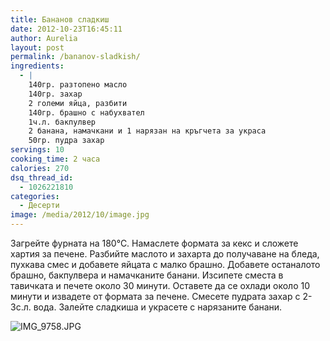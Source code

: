 ```yaml
---
title: Бананов сладкиш
date: 2012-10-23T16:45:11
author: Aurelia
layout: post
permalink: /bananov-sladkish/
ingredients:
  - |
    140гр. разтопено масло
    140гр. захар
    2 големи яйца, разбити
    140гр. брашно с набухвател
    1ч.л. бакпулвер
    2 банана, намачкани и 1 нарязан на кръгчета за украса
    50гр. пудра захар
servings: 10
cooking_time: 2 часа
calories: 270
dsq_thread_id:
  - 1026221810
categories:
  - Десерти
image: /media/2012/10/image.jpg
---
```

Загрейте фурната на 180°С. Намаслете формата за кекс и сложете хартия за печене. Разбийте маслото и захарта до получаване на бледа, пухкава смес и добавете яйцата с малко брашно. Добавете останалото брашно, бакпулвера и намачканите банани. Изсипете сместа в тавичката и печете около 30 минути. Оставете да се охлади около 10 минути и извадете от формата за печене. Смесете пудрата захар с 2-3с.л. вода. Залейте сладкиша и украсете с нарязаните банани.

<img src="http://aurelias-kitchen.com/wp-content/uploads/2014/10/IMG_9758.jpg" alt="IMG_9758.JPG" class="alignnone size-full" />